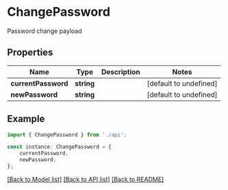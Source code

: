 # ChangePassword

Password change payload

## Properties

Name | Type | Description | Notes
------------ | ------------- | ------------- | -------------
**currentPassword** | **string** |  | [default to undefined]
**newPassword** | **string** |  | [default to undefined]

## Example

```typescript
import { ChangePassword } from './api';

const instance: ChangePassword = {
    currentPassword,
    newPassword,
};
```

[[Back to Model list]](../README.md#documentation-for-models) [[Back to API list]](../README.md#documentation-for-api-endpoints) [[Back to README]](../README.md)

